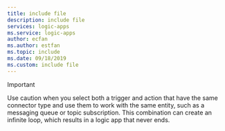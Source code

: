 ```yaml
---
title: include file
description: include file
services: logic-apps
ms.service: logic-apps
author: ecfan
ms.author: estfan
ms.topic: include
ms.date: 09/18/2019
ms.custom: include file
---
```


> [!IMPORTANT]
> Use caution when you select both a trigger and action that have the same connector type 
> and use them to work with the same entity, such as a messaging queue or topic subscription. 
> This combination can create an infinite loop, which results in a logic app that never ends.